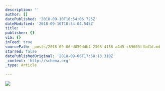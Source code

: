```yaml
---
description: ''
author: []
datePublished: '2018-09-10T18:54:06.725Z'
dateModified: '2018-09-10T18:54:04.545Z'
title: ''
publisher: {}
via: {}
inFeed: true
sourcePath: _posts/2018-09-06-d059ddb4-2308-4138-a4d5-c89603ffbd1d.md
starred: false
datePublishedOriginal: '2018-09-06T17:58:13.310Z'
_context: 'http://schema.org'
_type: Article

---
```

![](https://the-grid-user-content.s3-us-west-2.amazonaws.com/80053d9a-f1f3-4f09-b730-878a9a4b673b.jpg)